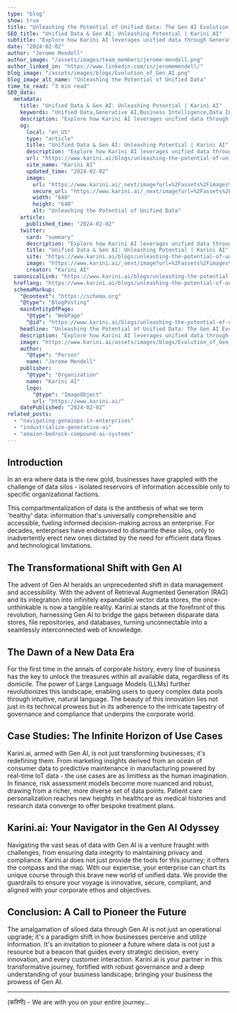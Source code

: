 ```yaml
---
type: "blog"
show: true
title: "Unleashing the Potential of Unified Data: The Gen AI Evolution in Business Intelligence"
SEO_title: "Unified Data & Gen AI: Unleashing Potential | Karini AI"
subtitle: "Explore how Karini AI leverages unified data through Generative AI to drive business intelligence and innovation. Unlock new insights and efficiencies."
date: "2024-02-02"
author: "Jerome Mendell"
author_image: "/assets/images/team_members/jerome-mendell.png"
author_linked_in: "https://www.linkedin.com/in/jeromemendell/"
blog_image: "/assets/images/blogs/Evolution_of_Gen_AI.png"
blog_image_alt_name: "Unleashing the Potential of Unified Data"
time_to_read: "3 min read"
SEO_data:
  metadata:
    title: "Unified Data & Gen AI: Unleashing Potential | Karini AI"
    keywords: "Unified Data,Generative AI,Business Intelligence,Data Integration Karini AI,AI-driven Insights"
    description: "Explore how Karini AI leverages unified data through Generative AI to drive business intelligence and innovation. Unlock new insights and efficiencies."
    og:
      local: "en_US"
      type: "article"
      title: "Unified Data & Gen AI: Unleashing Potential | Karini AI"
      description: "Explore how Karini AI leverages unified data through Generative AI to drive business intelligence and innovation. Unlock new insights and efficiencies."
      url: "https://www.karini.ai/blogs/unleashing-the-potential-of-unified-data"
      site_name: "Karini AI"
      updated_time: "2024-02-02"
      image:
        url: "https://www.karini.ai/_next/image?url=%2Fassets%2Fimages%2Fblogs%2FEvolution_of_Gen_AI.png&w=640&q=75"
        secure_url: "https://www.karini.ai/_next/image?url=%2Fassets%2Fimages%2Fblogs%2FEvolution_of_Gen_AI.png&w=640&q=75"
        width: "640"
        height: "640"
        alt: "Unleashing the Potential of Unified Data"
    article:
      published_time: "2024-02-02"
    twitter:
      card: "summary"
      description: "Explore how Karini AI leverages unified data through Generative AI to drive business intelligence and innovation. Unlock new insights and efficiencies."
      title: "Unified Data & Gen AI: Unleashing Potential | Karini AI"
      site: "https://www.karini.ai/blogs/unleashing-the-potential-of-unified-data"
      image: "https://www.karini.ai/_next/image?url=%2Fassets%2Fimages%2Fblogs%2FEvolution_of_Gen_AI.png&w=640&q=75"
      creator: "Karini AI"
  canonicalLink: "https://www.karini.ai/blogs/unleashing-the-potential-of-unified-data"
  hreflang: "https://www.karini.ai/blogs/unleashing-the-potential-of-unified-data"
  schemaMarkup:
    "@context": "https://schema.org"
    "@type": "BlogPosting"
    mainEntityOfPage:
      "@type": "WebPage"
      "@id": "https://www.karini.ai/blogs/unleashing-the-potential-of-unified-data"
    headline: "Unleashing the Potential of Unified Data: The Gen AI Evolution in Business Intelligence"
    description: "Explore how Karini AI leverages unified data through Generative AI to drive business intelligence and innovation."
    image: "https://www.karini.ai/assets/images/blogs/Evolution_of_Gen_AI.png"
    author:
      "@type": "Person"
      name: "Jerome Mendell"
    publisher:
      "@type": "Organization"
      name: "Karini AI"
      logo:
        "@type": "ImageObject"
        url: "https://www.karini.ai/"
    datePublished: "2024-02-02"
related_posts:
  - "navigating-genaiops-in-enterprises"
  - "industrialize-generative-ai"
  - "amazon-bedrock-compound-ai-systems"
---
```


## Introduction

In an era where data is the new gold, businesses have grappled with the challenge of data silos - isolated reservoirs of information accessible only to specific organizational factions.

This compartmentalization of data is the antithesis of what we term 'healthy' data: information that's universally comprehensible and accessible, fueling informed decision-making across an enterprise. For decades, enterprises have endeavored to dismantle these silos, only to inadvertently erect new ones dictated by the need for efficient data flows and technological limitations.

## The Transformational Shift with Gen AI

The advent of Gen AI heralds an unprecedented shift in data management and accessibility. With the advent of Retrieval Augmented Generation (RAG) and its integration into infinitely expandable vector data stores, the once-unthinkable is now a tangible reality. Karini.ai stands at the forefront of this revolution, harnessing Gen AI to bridge the gaps between disparate data stores, file repositories, and databases, turning unconnectable into a seamlessly interconnected web of knowledge.

## The Dawn of a New Data Era

For the first time in the annals of corporate history, every line of business has the key to unlock the treasures within all available data, regardless of its domicile. The power of Large Language Models (LLMs) further revolutionizes this landscape, enabling users to query complex data pools through intuitive, natural language. The beauty of this innovation lies not just in its technical prowess but in its adherence to the intricate tapestry of governance and compliance that underpins the corporate world.

## Case Studies: The Infinite Horizon of Use Cases

Karini.ai, armed with Gen AI, is not just transforming businesses; it's redefining them. From marketing insights derived from an ocean of consumer data to predictive maintenance in manufacturing powered by real-time IoT data - the use cases are as limitless as the human imagination. In finance, risk assessment models become more nuanced and robust, drawing from a richer, more diverse set of data points. Patient care personalization reaches new heights in healthcare as medical histories and research data converge to offer bespoke treatment plans.

## Karini.ai: Your Navigator in the Gen AI Odyssey

Navigating the vast seas of data with Gen AI is a venture fraught with challenges, from ensuring data integrity to maintaining privacy and compliance. Karini.ai does not just provide the tools for this journey; it offers the compass and the map. With our expertise, your enterprise can chart its unique course through this brave new world of unified data. We provide the guardrails to ensure your voyage is innovative, secure, compliant, and aligned with your corporate ethos and objectives.

## Conclusion: A Call to Pioneer the Future

The amalgamation of siloed data through Gen AI is not just an operational upgrade; it's a paradigm shift in how businesses perceive and utilize information. It's an invitation to pioneer a future where data is not just a resource but a beacon that guides every strategic decision, every innovation, and every customer interaction. Karini.ai is your partner in this transformative journey, fortified with robust governance and a deep understanding of your business landscape, bringing your business the prowess of Gen AI.

---

(करिणी) - We are with you on your entire journey…
